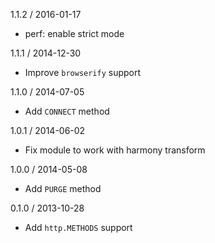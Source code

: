 1.1.2 / 2016-01-17

  * perf: enable strict mode

1.1.1 / 2014-12-30

  * Improve `browserify` support

1.1.0 / 2014-07-05

  * Add `CONNECT` method
 
1.0.1 / 2014-06-02

  * Fix module to work with harmony transform

1.0.0 / 2014-05-08

  * Add `PURGE` method

0.1.0 / 2013-10-28

  * Add `http.METHODS` support
